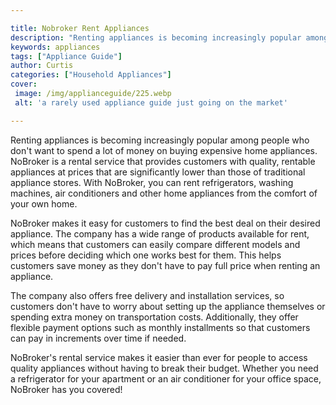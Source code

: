 ```yaml
---

title: Nobroker Rent Appliances
description: "Renting appliances is becoming increasingly popular among people who don't want to spend a lot of money on buying expensive home a...you wont regret reading on"
keywords: appliances
tags: ["Appliance Guide"]
author: Curtis
categories: ["Household Appliances"]
cover: 
 image: /img/applianceguide/225.webp
 alt: 'a rarely used appliance guide just going on the market'

---
```


Renting appliances is becoming increasingly popular among people who don't want to spend a lot of money on buying expensive home appliances. NoBroker is a rental service that provides customers with quality, rentable appliances at prices that are significantly lower than those of traditional appliance stores. With NoBroker, you can rent refrigerators, washing machines, air conditioners and other home appliances from the comfort of your own home.

NoBroker makes it easy for customers to find the best deal on their desired appliance. The company has a wide range of products available for rent, which means that customers can easily compare different models and prices before deciding which one works best for them. This helps customers save money as they don't have to pay full price when renting an appliance. 

The company also offers free delivery and installation services, so customers don't have to worry about setting up the appliance themselves or spending extra money on transportation costs. Additionally, they offer flexible payment options such as monthly installments so that customers can pay in increments over time if needed. 

NoBroker's rental service makes it easier than ever for people to access quality appliances without having to break their budget. Whether you need a refrigerator for your apartment or an air conditioner for your office space, NoBroker has you covered!
